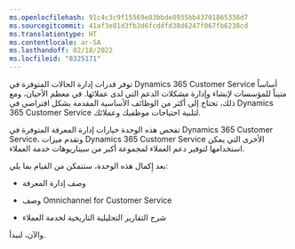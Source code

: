 ```yaml
---
ms.openlocfilehash: 91c4c3c9f15569e83bbde8935bb43701865338d7
ms.sourcegitcommit: 41af3e81d3fb3d6fcddfd38d6247f067fb6238cd
ms.translationtype: HT
ms.contentlocale: ar-SA
ms.lasthandoff: 02/18/2022
ms.locfileid: "8325171"
---
```

توفر قدرات إدارة الحالات المتوفرة في Dynamics 365 Customer Service أساساً متيناً للمؤسسات لإنشاء وإدارة مشكلات الدعم التي لدى عملائها. في معظم الأحيان، ومع ذلك، تحتاج إلى أكثر من الوظائف الأساسية المقدمة بشكل افتراضي في Dynamics 365 Customer Service لتلبية احتياجات موظفيك وعملائك. 

تفحص هذه الوحدة خيارات إدارة المعرفة المتوفرة في Dynamics 365 Customer Service، وتقدم ميزات Dynamics 365 Customer Service الأخرى التي يمكن استخدامها لتوفير دعم العملاء لمجموعة أكبر من سيناريوهات خدمة العملاء.

بعد إِكمال هذه الوحدة، ستتمكن من القيام بما يلي:

- وصف إدارة المعرفة

- وصف Omnichannel for Customer Service

- شرح التقارير التحليلية التاريخية لخدمة العملاء

والآن، لنبدأ.